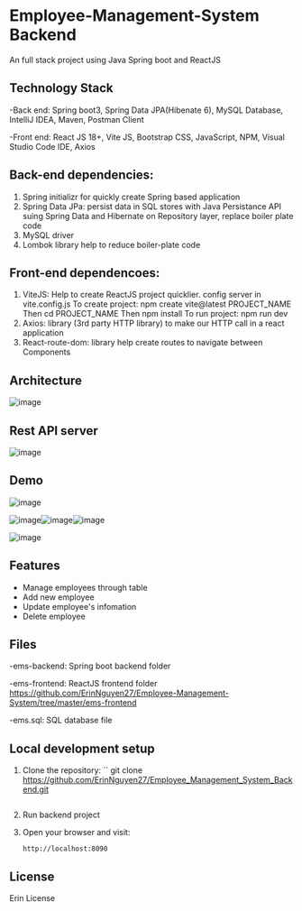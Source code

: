 # Employee-Management-System Backend
An full stack project using Java Spring boot and ReactJS

## Technology Stack
-Back end: Spring boot3, Spring Data JPA(Hibenate 6), MySQL Database, IntelliJ IDEA, Maven, Postman Client

-Front end: React JS 18+, Vite JS, Bootstrap CSS, JavaScript, NPM, Visual Studio Code IDE, Axios

## Back-end dependencies:
1. Spring initializr for quickly create Spring based application
2. Spring Data JPa: persist data  in SQL stores with Java Persistance API suing Spring Data and Hibernate on Repository layer, replace boiler plate code
3. MySQL driver
4. Lombok library help to reduce boiler-plate code

## Front-end dependencoes:
1. ViteJS: Help to create ReactJS project quicklier. config server in vite.config.js
   To create project: npm create vite@latest PROJECT_NAME
   Then cd PROJECT_NAME
   Then npm install
   To run project: npm run dev
3. Axios: library (3rd party HTTP library) to make our HTTP call in a react application
4. React-route-dom: library help create routes to navigate between Components

## Architecture

![image](https://github.com/user-attachments/assets/b8a009ab-ead4-4ccf-be45-595c137ff882)

## Rest API server

![image](https://github.com/user-attachments/assets/20971147-c2cb-4d8c-b1dd-ef95883aea07)


## Demo
![image](https://github.com/user-attachments/assets/875e3558-199d-4bb9-a269-027b648972f1)

![image](https://github.com/user-attachments/assets/d2899eb3-553c-44c3-8c21-b887133f7e4c)![image](https://github.com/user-attachments/assets/d2b452d4-180b-40bf-855a-b4cf56a8f325)![image](https://github.com/user-attachments/assets/f37533b7-ae08-484b-ac76-ab79b7ca0dd6)

![image](https://github.com/user-attachments/assets/3def9545-3de4-4ce8-b3f2-83222e935f5e)

## Features

- Manage employees through table
- Add new employee
- Update employee's infomation
- Delete employee

## Files
-ems-backend: Spring boot backend folder

-ems-frontend: ReactJS frontend folder https://github.com/ErinNguyen27/Employee-Management-System/tree/master/ems-frontend

-ems.sql: SQL database file

## Local development setup

1. Clone the repository:
   ``
   git clone https://github.com/ErinNguyen27/Employee_Management_System_Backend.git
   
   ```
2. Run backend project

5. Open your browser and visit:
   ```
   http://localhost:8090
   ```

## License

Erin License
